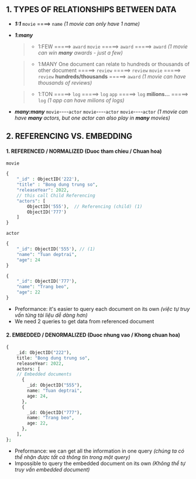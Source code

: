 ## 1. TYPES OF RELATIONSHIPS BETWEEN DATA
- ***1:1***
    `movie` ====> `name` *(1 movie can only have 1 name)*

- ***1:many***
    >+ 1:FEW
             =====> `award`
    `movie`  =====> `award`
             =====> `award`
    *(1 movie can win **many** awards - just a few)*

    >+ 1:MANY
    One document can relate to hundreds or thousands of other document
            =====> `review`
            =====> `review`
    `movie` =====> `review`
                    **hundreds/thousands**
            =====> `award`
    *(1 movie can have thousands of reviews)*      

    >+ 1:TON
            =====> `log`
            =====> `log`
     `app`  =====> `log`
                    **milions...**
            =====> `log`
    *(1 app can have milions of logs)* 

- ***many:many***
    `movie`----`actor`
    `movie`----`actor`
    `movie`----`actor`
    *(1 movie can have **many** actors, but one actor can also play in **many** movies)*

## 2. REFERENCING VS. EMBEDDING

#### 1. REFERENCED / NORMALIZED (Duoc tham chieu / Chuan hoa)

`movie`

```php
{
    "_id" : ObjectID('222'),
    "title" : "Bong dung trung so",
    "releaseYear": 2022,
    // this call Child Referencing
    "actors": [
        ObjectID('555'),  // Referencing (child) (1)
        ObjectID('777')
    ]
}
```
`actor`

```php
{
    "_id": ObjectID('555'), // (1)
    "name": "Tuan deptrai",
    "age": 24
}
```
```php
{
    "_id": ObjectID('777'),
    "name": "Trang beo",
    "age": 22
}
```
* Preformance: it's easier to query each document on its own *(việc tự truy vấn từng tài liệu dễ dàng hơn)*
* We need 2 queries to get data from referenced document

#### 2. EMBEDDED / DENORMALIZED (Duoc nhung vao / Khong chuan hoa)
```php
{
    _id: ObjectID("222"),
    title: "Bong dung trung so",
    releaseYear: 2022,
    actors: [
    // Embedded documents
      {
        _id: ObjectID("555"),
        name: "Tuan deptrai",
        age: 24,
      },
      {
        _id: ObjectID("777"),
        name: "Trang beo",
        age: 22,
      },
    ],
};
```
* Preformance: we can get all the information in one query *(chúng ta có thể nhận được tất cả thông tin trong một query)*
* Impossible to query the embedded document on its own *(Không thể tự truy vấn embedded document)*